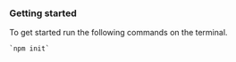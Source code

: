 ### Getting started
<p>To get started run the following commands on the terminal.</p>
<code>`npm init`</code>

